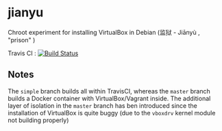 # jianyu
Chroot experiment for installing VirtualBox in Debian (监狱 - Jiānyù , "prison" )


Travis CI : [![Build Status](https://travis-ci.org/ocramz/jianyu.svg?branch=master)](https://travis-ci.org/ocramz/jianyu)


## Notes

The `simple` branch builds all within TravisCI, whereas the `master` branch builds a Docker container with VirtualBox/Vagrant inside. The additional layer of isolation in the `master` branch has ben introduced since the installation of VirtualBox is quite buggy (due to the `vboxdrv` kernel module not building properly)